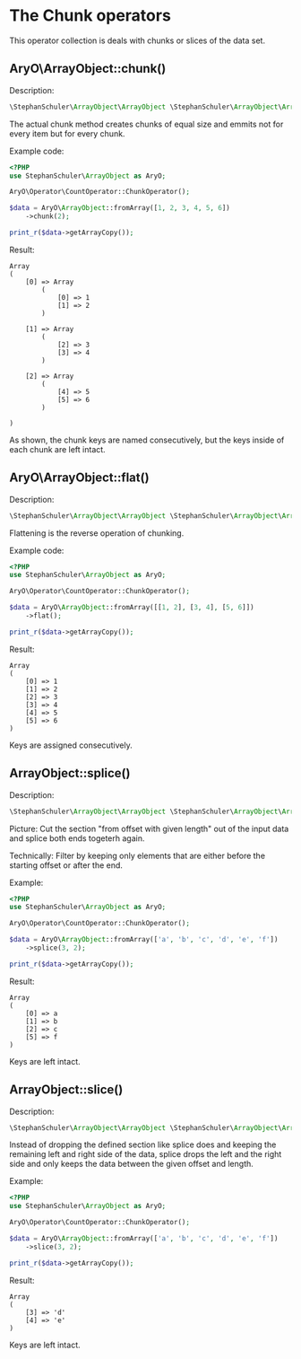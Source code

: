 # The Chunk operators

This operator collection is deals with chunks or slices of the data set.


## AryO\ArrayObject::chunk()

Description:
````php
\StephanSchuler\ArrayObject\ArrayObject \StephanSchuler\ArrayObject\ArrayObject::chunk(int $size)
````

The actual chunk method creates chunks of equal size and emmits not for every item
but for every chunk.

Example code:
````php
<?PHP
use StephanSchuler\ArrayObject as AryO;

AryO\Operator\CountOperator::ChunkOperator();

$data = AryO\ArrayObject::fromArray([1, 2, 3, 4, 5, 6])
    ->chunk(2);

print_r($data->getArrayCopy());
````

Result:
````
Array
(
    [0] => Array
        (
            [0] => 1
            [1] => 2
        )

    [1] => Array
        (
            [2] => 3
            [3] => 4
        )

    [2] => Array
        (
            [4] => 5
            [5] => 6
        )

)
````

As shown, the chunk keys are named consecutively, but the keys inside of each chunk are left intact.


## AryO\ArrayObject::flat()

Description:
````php
\StephanSchuler\ArrayObject\ArrayObject \StephanSchuler\ArrayObject\ArrayObject::flat()
````

Flattening is the reverse operation of chunking.

Example code:
````php
<?PHP
use StephanSchuler\ArrayObject as AryO;

AryO\Operator\CountOperator::ChunkOperator();

$data = AryO\ArrayObject::fromArray([[1, 2], [3, 4], [5, 6]])
    ->flat();

print_r($data->getArrayCopy());
````

Result:
````
Array
(
    [0] => 1
    [1] => 2
    [2] => 3
    [3] => 4
    [4] => 5
    [5] => 6
)
````

Keys are assigned consecutively.


## ArrayObject::splice()

Description:
````php
\StephanSchuler\ArrayObject\ArrayObject \StephanSchuler\ArrayObject\ArrayObject::splice(int $offset, int $length = null)
````

Picture: Cut the section "from offset with given length" out of the input data and splice both ends togeterh again.

Technically: Filter by keeping only elements that are either before the starting offset or after the end.

Example:
````php
<?PHP
use StephanSchuler\ArrayObject as AryO;

AryO\Operator\CountOperator::ChunkOperator();

$data = AryO\ArrayObject::fromArray(['a', 'b', 'c', 'd', 'e', 'f'])
	->splice(3, 2);

print_r($data->getArrayCopy());
````

Result:
````
Array
(
    [0] => a
    [1] => b
    [2] => c
    [5] => f
)
````

Keys are left intact.


## ArrayObject::slice()

Description:
````php
\StephanSchuler\ArrayObject\ArrayObject \StephanSchuler\ArrayObject\ArrayObject::slice(int $offset, int $length = null)
````

Instead of dropping the defined section like splice does and keeping the remaining left and right side of the data,
splice drops the left and the right side and only keeps the data between the given offset and length.

Example:
````php
<?PHP
use StephanSchuler\ArrayObject as AryO;

AryO\Operator\CountOperator::ChunkOperator();

$data = AryO\ArrayObject::fromArray(['a', 'b', 'c', 'd', 'e', 'f'])
	->slice(3, 2);

print_r($data->getArrayCopy());
````

Result:
````
Array
(
    [3] => 'd'
    [4] => 'e'
)
````

Keys are left intact.